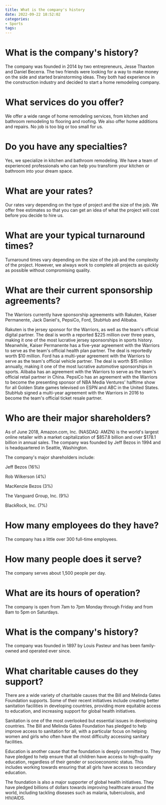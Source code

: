 ```yaml
---
title: What is the company's history
date: 2022-09-22 18:52:02
categories:
- Sports
tags:
---
```



#  What is the company's history?

The company was founded in 2014 by two entrepreneurs, Jesse Thaxton and Daniel Becerra. The two friends were looking for a way to make money on the side and started brainstorming ideas. They both had experience in the construction industry and decided to start a home remodeling company.

# What services do you offer?

We offer a wide range of home remodeling services, from kitchen and bathroom remodeling to flooring and roofing. We also offer home additions and repairs. No job is too big or too small for us.

# Do you have any specialties?

Yes, we specialize in kitchen and bathroom remodeling. We have a team of experienced professionals who can help you transform your kitchen or bathroom into your dream space.

# What are your rates?

Our rates vary depending on the type of project and the size of the job. We offer free estimates so that you can get an idea of what the project will cost before you decide to hire us.

# What are your typical turnaround times?

Turnaround times vary depending on the size of the job and the complexity of the project. However, we always work to complete all projects as quickly as possible without compromising quality.

#  What are their current sponsorship agreements?

The Warriors currently have sponsorship agreements with Rakuten, Kaiser Permanente, Jack Daniel's, PepsiCo, Ford, StubHub and Alibaba.



Rakuten is the jersey sponsor for the Warriors, as well as the team's official digital partner. The deal is worth a reported $225 million over three years, making it one of the most lucrative jersey sponsorships in sports history.
Meanwhile, Kaiser Permanente has a five-year agreement with the Warriors to serve as the team's official health plan partner. The deal is reportedly worth $10 million.
Ford has a multi-year agreement with the Warriors to serve as the team's official vehicle partner. The deal is worth $15 million annually, making it one of the most lucrative automotive sponsorships in sports. 
Alibaba has an agreement with the Warriors to serve as the team's official retail partner in China.
PepsiCo has an agreement with the Warriors to become the presenting sponsor of NBA Media Ventures' halftime show for all Golden State games televised on ESPN and ABC in the United States.
StubHub signed a multi-year agreement with the Warriors in 2016 to become the team's official ticket resale partner.

#  Who are their major shareholders?

As of June 2018, Amazon.com, Inc. (NASDAQ: AMZN) is the world's largest online retailer with a market capitalization of $857.8 billion and over $178.1 billion in annual sales. The company was founded by Jeff Bezos in 1994 and is headquartered in Seattle, Washington.

The company's major shareholders include:

Jeff Bezos (16%)

Rob Wilkerson (4%)

MacKenzie Bezos (3%)

The Vanguard Group, Inc. (9%)

BlackRock, Inc. (7%)


#  How many employees do they have?

The company has a little over 300 full-time employees.

# How many people does it serve?

The company serves about 1,500 people per day.

# What are its hours of operation?

The company is open from 7am to 7pm Monday through Friday and from 8am to 5pm on Saturdays.

# What is the company's history?

The company was founded in 1897 by Louis Pasteur and has been family-owned and operated ever since.

#  What charitable causes do they support?

There are a wide variety of charitable causes that the Bill and Melinda Gates Foundation supports. Some of their recent initiatives include creating better sanitation facilities in developing countries, providing more equitable access to education, and increasing support for global health initiatives.

Sanitation is one of the most overlooked but essential issues in developing countries. The Bill and Melinda Gates Foundation has pledged to help improve access to sanitation for all, with a particular focus on helping women and girls who often have the most difficulty accessing sanitary facilities.

Education is another cause that the foundation is deeply committed to. They have pledged to help ensure that all children have access to high-quality education, regardless of their gender or socioeconomic status. This includes working towards ensuring that all girls have access to secondary education.

The foundation is also a major supporter of global health initiatives. They have pledged billions of dollars towards improving healthcare around the world, including tackling diseases such as malaria, tuberculosis, and HIV/AIDS.